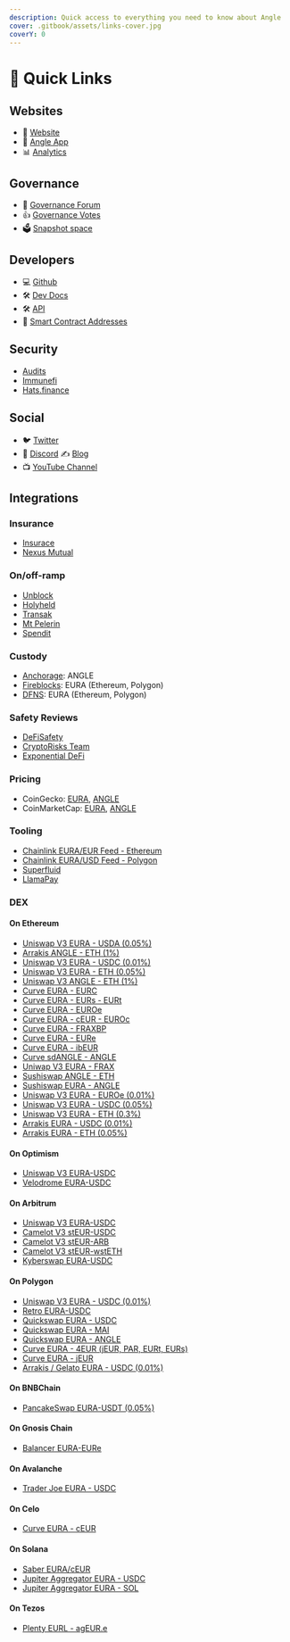 ```yaml
---
description: Quick access to everything you need to know about Angle
cover: .gitbook/assets/links-cover.jpg
coverY: 0
---
```


# 🔗 Quick Links

## Websites

- 📡 [Website](https://angle.money)
- 📐 [Angle App](https://app.angle.money/)
- 📊 [Analytics](https://analytics.angle.money)

## Governance

- 💬 [Governance Forum](https://gov.angle.money)
- 👍 [Governance Votes](https://app.angle.money/governance)
- 🗳 [Snapshot space](https://snapshot.org/#/anglegovernance.eth)

## Developers

- 💻 [Github](https://github.com/AngleProtocol)
- 🛠 [Dev Docs](https://developers.angle.money)
- 🛠 [API](https://api.angle.money)
- 🧾 [Smart Contract Addresses](https://developers.angle.money/overview/smart-contracts)

## Security

- [Audits](resources/audits/)
- [Immunefi](https://immunefi.com/bounty/angleprotocol/)
- [Hats.finance](https://app.hats.finance/vaults)

## Social

- 🐦 [Twitter](https://twitter.com/AngleProtocol)
- 💬 [Discord](https://discord.gg/47mmUUwfMu)
  ✍️ [Blog](https://angle.money/blog)
- 📺 [YouTube Channel](https://www.youtube.com/@anglelabs)

## Integrations

### Insurance

- [Insurace](https://app.insurace.io/Insurance/BuyCovers)
- [Nexus Mutual](https://app.nexusmutual.io/cover/buy/get-quote?address=0xfdA462548Ce04282f4B6D6619823a7C64Fdc0185)

### On/off-ramp

- [Unblock](https://angle.getunblock.com/)
- [Holyheld](https://holyheld.com/)
- [Transak](https://global.transak.com/?apiKey=19f99004-7aee-40ff-93c6-7676a2c002ed&networks=ethereum,polygon&defaultCryptoCurrency=agEUR&cryptoCurrencyList=agEUR&productsAvailed=BUY,SELL)
- [Mt Pelerin](https://www.mtpelerin.com/sell-crypto)
- [Spendit](https://spendit.finance/ageur)

### Custody

- [Anchorage](https://www.anchorage.com/): ANGLE
- [Fireblocks](https://fireblocks.com): EURA (Ethereum, Polygon)
- [DFNS](https://www.dfns.co): EURA (Ethereum, Polygon)

### Safety Reviews

- [DeFiSafety](https://www.defisafety.com/app/pqrs/482)
- [CryptoRisks Team](https://cryptorisks.substack.com/p/ageur-angle-protocol)
- [Exponential DeFi](https://exponential.fi/protocols/9c12131c-0c5e-4e5e-8c75-4059e021a529)

### Pricing

- CoinGecko: [EURA](https://www.coingecko.com/fr/pi%C3%A8ces/ageur), [ANGLE](https://www.coingecko.com/fr/pi%C3%A8ces/angle)
- CoinMarketCap: [EURA](https://coinmarketcap.com/fr/currencies/angle-protocol/), [ANGLE](https://coinmarketcap.com/currencies/angle/)

### Tooling

- [Chainlink EURA/EUR Feed - Ethereum](https://etherscan.io/address/0xb4d5289C58CE36080b0748B47F859D8F50dFAACb)
- [Chainlink EURA/USD Feed - Polygon](https://polygonscan.com/address/0x9b88d07B2354eF5f4579690356818e07371c7BeD)
- [Superfluid](https://app.superfluid.finance)
- [LlamaPay](https://llamapay.io)

### DEX

#### On Ethereum

- [Uniswap V3 EURA - USDA (0.05%)](https://etherscan.io/address/0x580EE6b001348FA0DeB675F4D55259C96c4a3A31)
- [Arrakis ANGLE - ETH (1%)](https://dashboard.arrakis.finance/?network=ethereum&vault=0xcd80b6713387e02cdd0d77d60f09fd0589ff212c)
- [Uniswap V3 EURA - USDC (0.01%)](https://info.uniswap.org/#/pools/0x735a26a57a0a0069dfabd41595a970faf5e1ee8b)
- [Uniswap V3 EURA - ETH (0.05%)](https://info.uniswap.org/#/pools/0x8db1b906d47dfc1d84a87fc49bd0522e285b98b9)
- [Uniswap V3 ANGLE - ETH (1%)](https://info.uniswap.org/#/pools/0x51c2841333fbbab53b7c2c442cc265bf16430d6d)
- [Curve EURA - EURC](https://curve.fi/factory/164)
- [Curve EURA - EURs - EURt](https://curve.fi/factory/66)
- [Curve EURA - EUROe](https://curve.fi/factory/273)
- [Curve EURA - cEUR - EUROc](https://curve.fi/factory/145)
- [Curve EURA - FRAXBP](https://curve.fi/factory-crypto/93)
- [Curve EURA - EURe](https://curve.fi/#/ethereum/pools/factory-v2-231/deposit)
- [Curve EURA - ibEUR](https://curve.fi/factory/78)
- [Curve sdANGLE - ANGLE](https://curve.fi/factory/101)
- [Uniwap V3 EURA - FRAX](https://info.uniswap.org/#/pools/0x8ce5796ef6b0c5918025bcf4f9ca908201b030b3)
- [Sushiswap ANGLE - ETH](https://analytics.sushi.com/pairs/0xfb55af0ef0dcdec92bd3752e7a9237dfefb8acc0)
- [Sushiswap EURA - ANGLE](https://analytics.sushi.com/pairs/0x1f4c763bde1d4832b3ea0640e66da00b98831355)
- [Uniswap V3 EURA - EUROe (0.01%)](https://info.uniswap.org/#/pools/0x820802Fa8a99901F52e39acD21177b0BE6EE2974)
- [Uniswap V3 EURA - USDC (0.05%)](https://info.uniswap.org/#/pools/0x7ed3f364668cd2b9449a8660974a26a092c64849)
- [Uniswap V3 EURA - ETH (0.3%)](https://info.uniswap.org/#/pools/0x9496d107a4b90c7d18c703e8685167f90ac273b0)
- [Arrakis EURA - USDC (0.01%)](https://beta.arrakis.finance/#/vaults/0xEDECB43233549c51CC3268b5dE840239787AD56c)
- [Arrakis EURA - ETH (0.05%)](https://beta.arrakis.finance/#/vaults/0x857E0B2eD0E82D5cDEB015E77ebB873C47F99575)

#### On Optimism

- [Uniswap V3 EURA-USDC](https://info.uniswap.org/#/optimism/pools/0xf44acaa38be5e965c5ddf374e7a2ba270e580684)
- [Velodrome EURA-USDC](https://app.velodrome.finance/liquidity/manage?address=0x7866c6072b09539fc0fde82963846b80203d7beb)

#### On Arbitrum

- [Uniswap V3 EURA-USDC](https://info.uniswap.org/#/arbitrum/pools/0xe4d9faddd9bca5d8393bee915dc56e916ab94d27)
- [Camelot V3 stEUR-USDC](https://info.camelot.exchange/pair/v3/0xcc4e4c18bad7e1cc63bb98915eeb3f412939955e)
- [Camelot V3 stEUR-ARB](https://info.camelot.exchange/pair/v3/0xcae4a98685fd488e8d2fc3780baabc7d472f9d01)
- [Camelot V3 stEUR-wstETH](https://info.camelot.exchange/pair/v3/0x6c41a770583fc7141fbea9ac741f9015a4de6fda)
- [Kyberswap EURA-USDC](https://kyberswap.com/elastic/add/0xFA5Ed56A203466CbBC2430a43c66b9D8723528E7/0xFF970A61A04b1cA14834A43f5dE4533eBDDB5CC8/40)

#### On Polygon

- [Uniswap V3 EURA - USDC (0.01%)](https://info.uniswap.org/#/polygon/pools/0x3fa147d6309abeb5c1316f7d8a7d8bd023e0cd80)
- [Retro EURA-USDC](https://polygonscan.com/address/0xc2cb03a819f785bd8eb8d628bad41cd7c1c71f4b)
- [Quickswap EURA - USDC](https://info.quickswap.exchange/#/pair/0x82a54e66c05fcd555adae593848a4257c9e51ad9)
- [Quickswap EURA - MAI](https://quickswap.exchange/#/analytics/v3/pair/0x63aefd3aefeedce0860a5ef21c1af548641620dd)
- [Quickswap EURA - ANGLE](https://info.quickswap.exchange/#/pair/0xbf1ac395731307e83cbf1901957ed0a4faa15a02)
- [Curve EURA - 4EUR (jEUR, PAR, EURt, EURs)](https://polygon.curve.fi/factory/72)
- [Curve EURA - jEUR](https://polygon.curve.fi/factory/209)
- [Arrakis / Gelato EURA - USDC (0.01%)](https://polygonscan.com/address/0x1644de0A8E54626b54AC77463900FcFFD8B94542)

#### On BNBChain

- [PancakeSwap EURA-USDT (0.05%)](https://pancakeswap.finance/add/0x12f31B73D812C6Bb0d735a218c086d44D5fe5f89/0x55d398326f99059fF775485246999027B3197955/500?chain=bsc&minPrice=1.088832&maxPrice=1.090771)

#### On Gnosis Chain

- [Balancer EURA-EURe](https://app.balancer.fi/#/gnosis-chain/pool/0x5c78d05b8ecf97507d1cf70646082c54faa4da95000000000000000000000030)

#### On Avalanche

- [Trader Joe EURA - USDC](https://traderjoexyz.com/pool/0xAEC8318a9a59bAEb39861d10ff6C7f7bf1F96C57/0xb97ef9ef8734c71904d8002f8b6bc66dd9c48a6e#/)

#### On Celo

- [Curve EURA - cEUR](https://celo.curve.fi/factory/2)

#### On Solana

- [Saber EURA/cEUR](https://app.saber.so/#/pools/aceur_ageur/deposit)
- [Jupiter Aggregator EURA - USDC](https://jup.ag/swap/USDC-agEUR)
- [Jupiter Aggregator EURA - SOL](https://jup.ag/swap/agEUR-SOL)

#### On Tezos

- [Plenty EURL - agEUR.e](https://plentydefi.com/)
